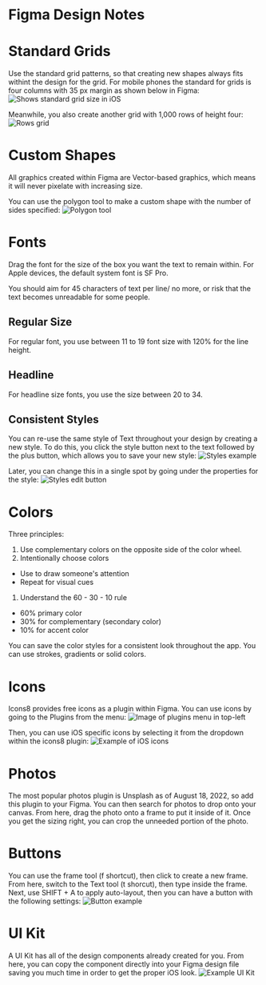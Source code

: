#  Figma Design Notes

# Standard Grids
Use the standard grid patterns, so that creating new shapes always fits withint the design for the grid.
For mobile phones the standard for grids is four columns with 35 px margin as shown below in Figma:
![Shows standard grid size in iOS](img/standardGrid.jpeg)

Meanwhile, you also create another grid with 1,000 rows of height four:
![Rows grid](img/standardRowsGrid.jpeg)

# Custom Shapes
All graphics created within Figma are Vector-based graphics, which means it will never pixelate with
increasing size.

You can use the polygon tool to make a custom shape with the number of sides specified:
![Polygon tool](img/polygonTool.jpeg)

# Fonts
Drag the font for the size of the box you want the text to remain within. For Apple devices, the default
system font is SF Pro.

You should aim for 45 characters of text per line/ no more, or risk that the text becomes unreadable for some people.

## Regular Size
For regular font, you use between 11 to 19 font size with 120% for the line height. 

## Headline
For headline size fonts, you use the size between 20 to 34. 

## Consistent Styles
You can re-use the same style of Text throughout your design by creating a new style. To do this, you click the 
style button next to the text followed by the plus button, which allows you to save your new style:
![Styles example](img/styles.jpeg)

Later, you can change this in a single spot by going under the properties for the style:
![Styles edit button](img/stylesEdit.jpeg)

# Colors
Three principles:
1. Use complementary colors on the opposite side of the color wheel.
1. Intentionally choose colors
  - Use to draw someone's attention
  - Repeat for visual cues
1. Understand the 60 - 30 - 10 rule
  - 60% primary color
  - 30% for complementary (secondary color)
  - 10% for accent color

You can save the color styles for a consistent look throughout the app. You can use strokes, gradients or solid colors.

# Icons
Icons8 provides free icons as a plugin within Figma. You can use icons by going to the Plugins from the menu:
![Image of plugins menu in top-left](img/plugins.jpeg)

Then, you can use iOS specific icons by selecting it from the dropdown within the icons8 plugin:
![Example of iOS icons](img/icons8_ios.jpeg)

# Photos
The most popular photos plugin is Unsplash as of August 18, 2022, so add this plugin to your Figma. 
You can then search for photos to drop onto your canvas. From here, drag the photo onto a frame to put it inside of it.
Once you get the sizing right, you can crop the unneeded portion of the photo. 

# Buttons
You can use the frame tool (f shortcut), then click to create a new frame. From here, switch to the Text tool (t shorcut),
then type inside the frame. Next, use SHIFT + A to apply auto-layout, then you can have a button with the following settings:
![Button example](img/buttonExample.jpeg)

# UI Kit
A UI Kit has all of the design components already created for you. From here, you can copy the component directly into your
Figma design file saving you much time in order to get the proper iOS look.
![Example UI Kit](img/ios15_ui_kit.jpeg)

